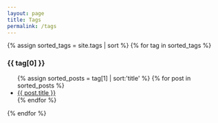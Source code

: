 ```yaml
---
layout: page
title: Tags
permalink: /tags
---
```


{% assign sorted_tags = site.tags | sort %}
{% for tag in sorted_tags %}
  <h3>{{ tag[0] }}<a name="{{ tag[0] }}"/></h3>
  <ul>
    {% assign sorted_posts = tag[1] | sort:'title' %}
    {% for post in sorted_posts %}
      <li><a href="{{ post.url }}">{{ post.title }}</a></li>
    {% endfor %}
  </ul>
{% endfor %}
